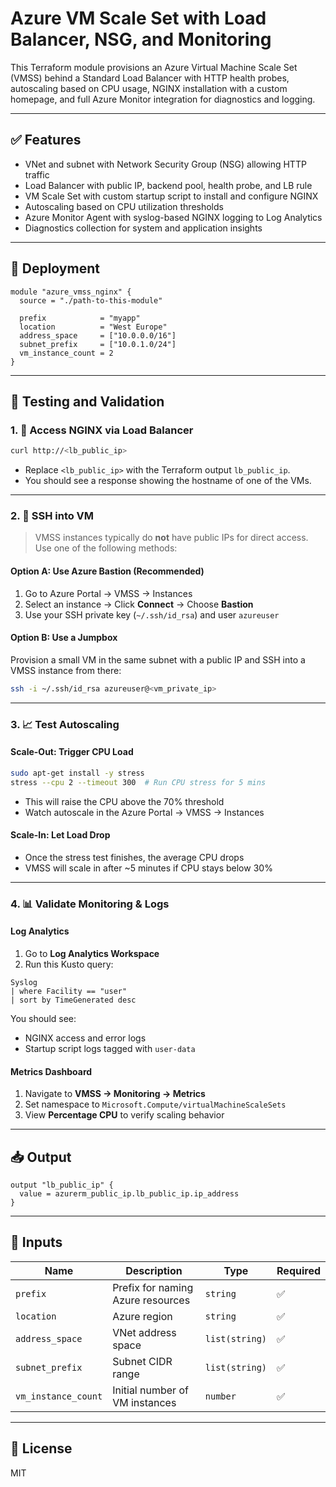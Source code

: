 # Azure VM Scale Set with Load Balancer, NSG, and Monitoring

This Terraform module provisions an Azure Virtual Machine Scale Set (VMSS) behind a Standard Load Balancer with HTTP health probes, autoscaling based on CPU usage, NGINX installation with a custom homepage, and full Azure Monitor integration for diagnostics and logging.

---

## ✅ Features

- VNet and subnet with Network Security Group (NSG) allowing HTTP traffic
- Load Balancer with public IP, backend pool, health probe, and LB rule
- VM Scale Set with custom startup script to install and configure NGINX
- Autoscaling based on CPU utilization thresholds
- Azure Monitor Agent with syslog-based NGINX logging to Log Analytics
- Diagnostics collection for system and application insights

---

## 🚀 Deployment

```hcl
module "azure_vmss_nginx" {
  source = "./path-to-this-module"

  prefix            = "myapp"
  location          = "West Europe"
  address_space     = ["10.0.0.0/16"]
  subnet_prefix     = ["10.0.1.0/24"]
  vm_instance_count = 2
}
```

---

## 🧪 Testing and Validation

### 1. 🔗 Access NGINX via Load Balancer

```bash
curl http://<lb_public_ip>
```

- Replace `<lb_public_ip>` with the Terraform output `lb_public_ip`.
- You should see a response showing the hostname of one of the VMs.

---

### 2. 🔐 SSH into VM

> VMSS instances typically do **not** have public IPs for direct access. Use one of the following methods:

#### Option A: Use Azure Bastion (Recommended)

1. Go to Azure Portal → VMSS → Instances
2. Select an instance → Click **Connect** → Choose **Bastion**
3. Use your SSH private key (`~/.ssh/id_rsa`) and user `azureuser`

#### Option B: Use a Jumpbox

Provision a small VM in the same subnet with a public IP and SSH into a VMSS instance from there:

```bash
ssh -i ~/.ssh/id_rsa azureuser@<vm_private_ip>
```

---

### 3. 📈 Test Autoscaling

#### Scale-Out: Trigger CPU Load

```bash
sudo apt-get install -y stress
stress --cpu 2 --timeout 300  # Run CPU stress for 5 mins
```

- This will raise the CPU above the 70% threshold
- Watch autoscale in the Azure Portal → VMSS → Instances

#### Scale-In: Let Load Drop

- Once the stress test finishes, the average CPU drops
- VMSS will scale in after ~5 minutes if CPU stays below 30%

---

### 4. 📊 Validate Monitoring & Logs

#### Log Analytics

1. Go to **Log Analytics Workspace**
2. Run this Kusto query:

```kusto
Syslog
| where Facility == "user"
| sort by TimeGenerated desc
```

You should see:
- NGINX access and error logs
- Startup script logs tagged with `user-data`

#### Metrics Dashboard

1. Navigate to **VMSS → Monitoring → Metrics**
2. Set namespace to `Microsoft.Compute/virtualMachineScaleSets`
3. View **Percentage CPU** to verify scaling behavior

---

## 📥 Output

```hcl
output "lb_public_ip" {
  value = azurerm_public_ip.lb_public_ip.ip_address
}
```

---

## 🧾 Inputs

| Name              | Description                                | Type            | Required |
|-------------------|--------------------------------------------|------------------|----------|
| `prefix`          | Prefix for naming Azure resources           | `string`         | ✅       |
| `location`        | Azure region                               | `string`         | ✅       |
| `address_space`   | VNet address space                         | `list(string)`   | ✅       |
| `subnet_prefix`   | Subnet CIDR range                          | `list(string)`   | ✅       |
| `vm_instance_count` | Initial number of VM instances           | `number`         | ✅       |

---

## 📄 License

MIT
